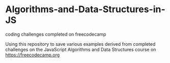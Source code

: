 # Algorithms-and-Data-Structures-in-JS
coding challenges completed on freecodecamp

Using this repository to save various examples derived from completed challenges on the JavaScript Algorithms and Data Structures course on https://freecodecamp.org
